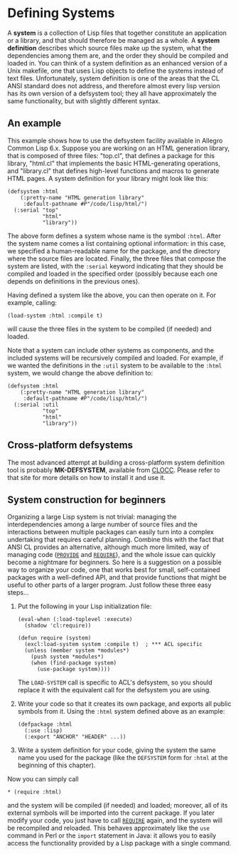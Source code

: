 # Defining Systems

A **system** is a collection of Lisp files that together constitute an
application or a library, and that should therefore be managed as a
whole. A **system definition** describes which source files make up the
system, what the dependencies among them are, and the order they should
be compiled and loaded in. You can think of a system definition as an
enhanced version of a Unix makefile, one that uses Lisp objects to
define the systems instead of text files. Unfortunately, system
definition is one of the areas that the CL ANSI standard does not
address, and therefore almost every lisp version has its own version of
a defsystem tool; they all have approximately the same functionality,
but with slightly different syntax.

## An example

This example shows how to use the defsystem facility available in
Allegro Common Lisp 6.x. Suppose you are working on an HTML generation
library, that is composed of three files: "top.cl", that defines a
package for this library, "html.cl" that implements the basic
HTML-generating operations, and "library.cl" that defines high-level
functions and macros to generate HTML pages. A system definition for
your library might look like this:


    (defsystem :html
        (:pretty-name "HTML generation library"
         :default-pathname #P"/code/lisp/html/")
      (:serial "top"
               "html"
               "library"))
          

The above form defines a system whose name is the symbol `:html`. After
the system name comes a list containing optional information: in this
case, we specified a human-readable name for the package, and the
directory where the source files are located. Finally, the three files
that compose the system are listed, with the `:serial` keyword
indicating that they should be compiled and loaded in the specified
order (possibly because each one depends on definitions in the previous
ones).

Having defined a system like the above, you can then operate on it. For
example, calling:


    (load-system :html :compile t)

will cause the three files in the system to be compiled (if needed) and
loaded.

Note that a system can include other systems as components, and the
included systems will be recursively compiled and loaded. For example,
if we wanted the definitions in the `:util` system to be available to
the `:html` system, we would change the above definition to:


    (defsystem :html
        (:pretty-name "HTML generation library"
         :default-pathname #P"/code/lisp/html/")
      (:serial :util
               "top"
               "html"
               "library"))
          

## Cross-platform defsystems

The most advanced attempt at building a cross-platform system definition
tool is probably **MK-DEFSYSTEM**, available from
[CLOCC](http://sourceforge.net/projects/clocc). Please refer to that
site for more details on how to install it and use it.

## System construction for beginners

Organizing a large Lisp system is not trivial: managing the
interdependencies among a large number of source files and the
interactions between multiple packages can easily turn into a complex
undertaking that requires careful planning. Combine this with the fact
that ANSI CL provides an alternative, although much more limited, way of
managing code
([`PROVIDE`](http://www.lispworks.com/documentation/HyperSpec/Body/f_provid.htm)
and
[`REQUIRE`](http://www.lispworks.com/documentation/HyperSpec/Body/f_provid.htm)),
and the whole issue can quickly become a nightmare for beginners. So
here is a suggestion on a possible way to organize your code, one that
works best for small, self-contained packages with a well-defined API,
and that provide functions that might be useful to other parts of a
larger program. Just follow these three easy steps...

1.  Put the following in your Lisp initialization file:


        (eval-when (:load-toplevel :execute)
          (shadow 'cl:require))

        (defun require (system)
          (excl:load-system system :compile t)  ; *** ACL specific
          (unless (member system *modules*)
            (push system *modules*)
            (when (find-package system)
              (use-package system))))

    The `LOAD-SYSTEM` call is specific to ACL's defsystem, so you should
    replace it with the equivalent call for the defsystem you are using.

2.  Write your code so that it creates its own package, and exports all
    public symbols from it. Using the `:html` system defined above as an
    example:


        (defpackage :html
          (:use :lisp)
          (:export "ANCHOR" "HEADER" ...))
          

3.  Write a system definition for your code, giving the system the same
    name you used for the package (like the `DEFSYSTEM` form for `:html`
    at the beginning of this chapter).

Now you can simply call


    * (require :html)

and the system will be compiled (if needed) and loaded; moreover, all of
its external symbols will be imported into the current package. If you
later modify your code, you just have to call
[`REQUIRE`](http://www.lispworks.com/documentation/HyperSpec/Body/f_provid.htm)
again, and the system will be recompiled and reloaded. This behaves
approximately like the `use` command in Perl or the `import` statement
in Java: it allows you to easily access the functionality provided by a
Lisp package with a single command.


